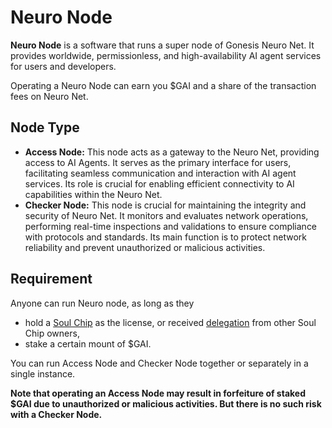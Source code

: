 # Neuro Node

**Neuro Node** is a software that runs a super node of Gonesis Neuro Net. It provides worldwide, permissionless, and high-availability AI agent services for users and developers.

Operating a Neuro Node can earn you $GAI and a share of the transaction fees on Neuro Net.

## Node Type

* **Access Node:** This node acts as a gateway to the Neuro Net, providing access to AI Agents. It serves as the primary interface for users, facilitating seamless communication and interaction with AI agent services. Its role is crucial for enabling efficient connectivity to AI capabilities within the Neuro Net.
* **Checker Node:** This node is crucial for maintaining the integrity and security of Neuro Net. It monitors and evaluates network operations, performing real-time inspections and validations to ensure compliance with protocols and standards. Its main function is to protect network reliability and prevent unauthorized or malicious activities.

## Requirement

Anyone can run Neuro node, as long as they

* hold a [Soul Chip](soul-chip.md) as the license, or received [delegation](delegation.md) from other Soul Chip owners,
* stake a certain mount of $GAI.

You can run Access Node and Checker Node together or separately in a single instance.&#x20;

**Note that operating an Access Node may result in forfeiture of staked $GAI due to unauthorized or malicious activities. But there is no such risk with a Checker Node.**

